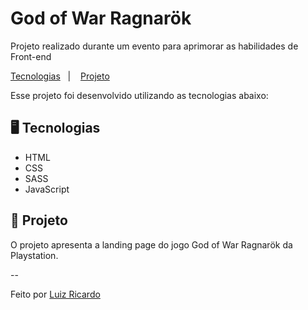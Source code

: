 <h1>God of War Ragnarök</h1>

<p>
Projeto realizado durante um evento para aprimorar as habilidades de Front-end</p>

<p>
<a href="">Tecnologias</a>&nbsp;&nbsp;&nbsp;|&nbsp;&nbsp;&nbsp; 
<a href="">Projeto</a>&nbsp;&nbsp;&nbsp;
</p>

Esse projeto foi desenvolvido utilizando as tecnologias abaixo:

## 🖥️ Tecnologias
- HTML
- CSS
- SASS
- JavaScript

## 🚀 Projeto

O projeto apresenta a landing page do jogo God of War Ragnarök da Playstation.


--

Feito por [Luiz Ricardo](https://github.com/luuizz)
